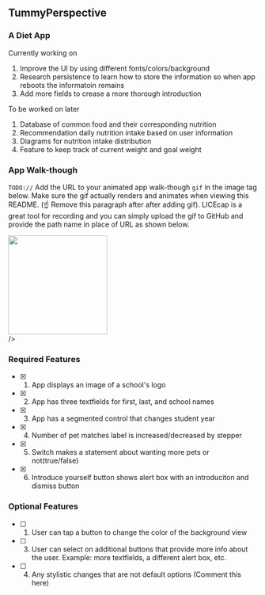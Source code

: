 ## TummyPerspective

### A Diet App

Currently working on
1. Improve the UI by using different fonts/colors/background
2. Research persistence to learn how to store the information so when app reboots the informatoin remains
3. Add more fields to crease a more thorough introduction

To be worked on later
1. Database of common food and their corresponding nutrition
2. Recommendation daily nutrition intake based on user information
3. Diagrams for nutrition intake distribution
4. Feature to keep track of current weight and goal weight

### App Walk-though

`TODO://` Add the URL to your animated app walk-though `gif` in the image tag below. Make sure the gif actually renders and animates when viewing this README. (☝️ Remove this paragraph after after adding gif). LICEcap is a great tool for recording and you can simply upload the gif to GitHub and provide the path name in place of URL as shown below.

<img src="https://i.imgur.com/4uBNfAz.gif" width=200><br> />

### Required Features

- [x] 1. App displays an image of a school's logo
- [x] 2. App has three textfields for first, last, and school names
- [x] 3. App has a segmented control that changes student year
- [x] 4. Number of pet matches label is increased/decreased by stepper
- [x] 5. Switch makes a statement about wanting more pets or not(true/false) 
- [x] 6. Introduce yourself button shows alert box with an introduciton and dismiss button

### Optional Features

- [ ] 1. User can tap a button to change the color of the background view
- [ ] 3. User can select on additional buttons that provide more info about the user. Example: more textfields, a different alert box, etc.
- [ ] 4. Any stylistic changes that are not default options (Comment this here)
